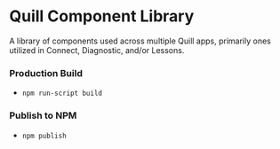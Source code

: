 # Quill Component Library

A library of components used across multiple Quill apps, primarily ones utilized in Connect, Diagnostic, and/or Lessons.

### Production Build
* `npm run-script build`

### Publish to NPM
* `npm publish`
